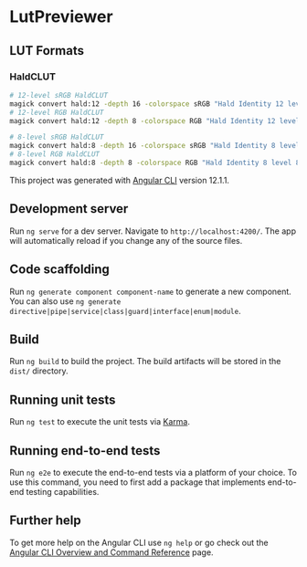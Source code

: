 # LutPreviewer

## LUT Formats

### HaldCLUT

```bash
# 12-level sRGB HaldCLUT
magick convert hald:12 -depth 16 -colorspace sRGB "Hald Identity 12 level 16 bit.png"
# 12-level RGB HaldCLUT
magick convert hald:12 -depth 8 -colorspace RGB "Hald Identity 12 level 8 bit.png"

# 8-level sRGB HaldCLUT
magick convert hald:8 -depth 16 -colorspace sRGB "Hald Identity 8 level 16 bit.png"
# 8-level RGB HaldCLUT
magick convert hald:8 -depth 8 -colorspace RGB "Hald Identity 8 level 8 bit.png"
```

This project was generated with [Angular CLI](https://github.com/angular/angular-cli) version 12.1.1.

## Development server

Run `ng serve` for a dev server. Navigate to `http://localhost:4200/`. The app will automatically reload if you change any of the source files.

## Code scaffolding

Run `ng generate component component-name` to generate a new component. You can also use `ng generate directive|pipe|service|class|guard|interface|enum|module`.

## Build

Run `ng build` to build the project. The build artifacts will be stored in the `dist/` directory.

## Running unit tests

Run `ng test` to execute the unit tests via [Karma](https://karma-runner.github.io).

## Running end-to-end tests

Run `ng e2e` to execute the end-to-end tests via a platform of your choice. To use this command, you need to first add a package that implements end-to-end testing capabilities.

## Further help

To get more help on the Angular CLI use `ng help` or go check out the [Angular CLI Overview and Command Reference](https://angular.io/cli) page.
